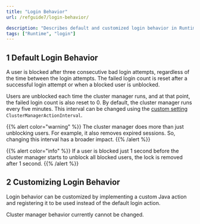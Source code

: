```yaml
---
title: "Login Behavior"
url: /refguide7/login-behavior/

description: "Describes default and customized login behavior in Runtime."
tags: ["Runtime", "login"]
---
```


## 1 Default Login Behavior

A user is blocked after three consecutive bad login attempts, regardless of the time between the login attempts. The failed login count is reset after a successful login attempt or when a blocked user is unblocked.

Users are unblocked each time the cluster manager runs, and at that point, the failed login count is also reset to 0. By default, the cluster manager runs every five minutes. This interval can be changed using the [custom setting](/refguide7/custom-settings/) `ClusterManagerActionInterval`.

{{% alert color="warning" %}}
The cluster manager does more than just unblocking users. For example, it also removes expired sessions. So, changing this interval has a broader impact.
{{% /alert %}}

{{% alert color="info" %}}
If a user is blocked just 1 second before the cluster manager starts to unblock all blocked users, the lock is removed after 1 second.
{{% /alert %}}

## 2 Customizing Login Behavior

Login behavior can be customized by implementing a custom Java action and registering it to be used instead of the default login action.

Cluster manager behavior currently cannot be changed.
